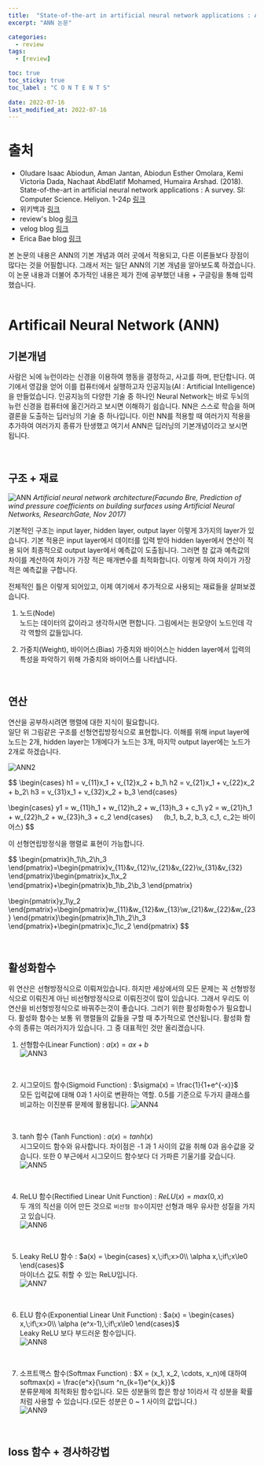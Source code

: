 ```yaml
---
title:  "State-of-the-art in artificial neural network applications : A survey"
excerpt: "ANN 논문"

categories:
  - review
tags:
  - [review]

toc: true
toc_sticky: true
toc_label : "C O N T E N T S"
 
date: 2022-07-16
last_modified_at: 2022-07-16
---  
```


# 출처
* Oludare Isaac Abiodun, Aman Jantan, Abiodun Esther Omolara, Kemi Victoria Dada, Nachaat AbdElatif Mohamed, Humaira Arshad. (2018). State-of-the-art in artificial neural network applications : A survey. SI: Computer Science. Heliyon. 1-24p
[링크](https://www.sciencedirect.com/science/article/pii/S2405844018332067)  
* 위키백과 [링크](https://ko.wikipedia.org/wiki/%ED%95%AD%EB%93%B1_%ED%95%A8%EC%88%98)
* review's blog [링크](https://reniew.github.io/12/)
* velog blog [링크](https://velog.io/@lighthouse97/%EA%B8%B0%EC%9A%B8%EA%B8%B0-%EC%86%8C%EC%8B%A4-%EB%AC%B8%EC%A0%9C%EC%99%80-ReLU-%ED%95%A8%EC%88%98)
* Erica Bae blog [링크](https://ericabae.medium.com/ml-softmax-%EC%86%8C%ED%94%84%ED%8A%B8%EB%A7%A5%EC%8A%A4-%ED%95%A8%EC%88%98-7a8c0362b2a3)


본 논문의 내용은 ANN의 기본 개념과 여러 곳에서 적용되고, 다른 이론들보다 장점이 많다는 것을 어필합니다. 그래서 저는 일단 ANN의 기본 개념을 알아보도록 하겠습니다.  
이 논문 내용과 더불어 추가적인 내용은 제가 전에 공부했던 내용 + 구글링을 통해 입력했습니다.
<br/><br/>

# Artificail Neural Network (ANN)
## 기본개념  
사람은 뇌에 뉴런이라는 신경을 이용하여 행동을 결정하고, 사고를 하며, 판단합니다. 여기에서 영감을 얻어 이를 컴퓨터에서 실행하고자 인공지능(AI : Artificial Intelligence)을 만들었습니다. 인공지능의 다양한 기술 중 하나인 Neural Network는 바로 두뇌의 뉴런 신경을 컴퓨터에 옮긴거라고 보시면 이해하기 쉽습니다. NN은 스스로 학습을 하며 결론을 도출하는 딥러닝의 기술 중 하나입니다. 이런 NN를 적용할 때 여러가지 적용을 추가하여 여러가지 종류가 탄생했고 여기서 ANN은 딥러닝의 기본개념이라고 보시면 됩니다.  

<br/>

## 구조 + 재료 
![ANN](https://user-images.githubusercontent.com/60602671/180800538-15f60b1d-505b-476e-a9e4-a58aefa6a1e6.png)
<cite>Artificial neural network architecture(Facundo Bre, Prediction of wind pressure coefficients on building surfaces using Artificial Neural Networks, ResearchGate, Nov 2017)</cite>   

기본적인 구조는 input layer, hidden layer, output layer 이렇게 3가지의 layer가 있습니다. 기본 적용은 input layer에서 데이터를 입력 받아 hidden layer에서 연산이 적용 되어 최종적으로 output layer에서 예측값이 도출됩니다. 그러면 참 값과 예측값의 차이를 계산하여 차이가 가장 적은 매개변수를 최적화합니다. 이렇게 하여 차이가 가장 적은 예측값을 구합니다.  

전체적인 틀은 이렇게 되어있고, 이제 여기에서 추가적으로 사용되는 재료들을 살펴보겠습니다.  
1. 노드(Node)  
노드는 데이터의 값이라고 생각하시면 편합니다. 그림에서는 원모양이 노드인데 각각 역할의 값들입니다.  

2. 가중치(Weight), 바이어스(Bias)
가중치와 바이어스는 hidden layer에서 입력의 특성을 파악하기 위해 가중치와 바이어스를 나타냅니다.

<br/>

## 연산   
연산을 공부하시려면 행렬에 대한 지식이 필요합니다.  
일단 위 그림같은 구조를 선형연립방정식으로 표현합니다. 이해를 위해 input layer에 노드는 2개, hidden layer는 1개에다가 노드는 3개, 마지막 output layer에는 노드가 2개로 하겠습니다.  

![ANN2](https://user-images.githubusercontent.com/60602671/180828408-030dbdc4-593b-4d16-8f0e-8cb1d29175ca.PNG)  

$$
\begin{cases}
h1 = v_{11}x_1 + v_{12}x_2 + b_1\\
h2 = v_{21}x_1 + v_{22}x_2 + b_2\\
h3 = v_{31}x_1 + v_{32}x_2 + b_3
\end{cases} 　　

\begin{cases}
y1 = w_{11}h_1 + w_{12}h_2 + w_{13}h_3 + c_1\\
y2 = w_{21}h_1 + w_{22}h_2 + w_{23}h_3 + c_2
\end{cases} 　 (b_1, b_2, b_3, c_1, c_2는 바이어스)
$$

이 선형연립방정식을 행렬로 표현이 가능합니다.  

$$
\begin{pmatrix}h_1\\h_2\\h_3 \end{pmatrix}=\begin{pmatrix}v_{11}&v_{12}\\v_{21}&v_{22}\\v_{31}&v_{32} \end{pmatrix}\begin{pmatrix}x_1\\x_2 \end{pmatrix}+\begin{pmatrix}b_1\\b_2\\b_3 \end{pmatrix} 　　

\begin{pmatrix}y_1\\y_2 \end{pmatrix}=\begin{pmatrix}w_{11}&w_{12}&w_{13}\\w_{21}&w_{22}&w_{23} \end{pmatrix}\begin{pmatrix}h_1\\h_2\\h_3 \end{pmatrix}+\begin{pmatrix}c_1\\c_2 \end{pmatrix}
$$

<br/>

## 활성화함수
위 연산은 선형방정식으로 이뤄져있습니다. 하지만 세상에서의 모든 문제는 꼭 선형방정식으로 이뤄진게 아닌 비선형방정식으로 이뤄진것이 많이 있습니다. 그래서 우리도 이 연산을 비선형방정식으로 바꿔주는것이 좋습니다. 그러기 위한 활성화함수가 필요합니다. 활성화 함수는 보통 위 행렬들의 값들을 구할 때 추가적으로 연산됩니다.
활성화 함수의 종류는 여러가지가 있습니다. 그 중 대표적인 것만 올리겠습니다.   

1. 선형함수(Linear Function) : $a(x) = ax + b$  
![ANN3](https://user-images.githubusercontent.com/60602671/180851098-49805e59-d28d-473c-904c-4b9db1f67434.png)
<br/>

2. 시그모이드 함수(Sigmoid Function) : $\sigma(x) = \frac{1}{1+e^{-x}}$  
모든 입력값에 대해 0과 1 사이로 변환하는 역할. 0.5를 기준으로 두가지 클래스를 비교하는 이진분류 문제에 활용됩니다.
![ANN4](https://user-images.githubusercontent.com/60602671/180856415-3121d0d5-9fcc-4dc6-aa6e-d674fa83b0d3.png)
<br/>

3. tanh 함수 (Tanh Function) : $a(x) = tanh(x)$  
시그모이드 함수와 유사합니다. 차이점은 -1 과 1 사이의 값을 취해 0과 음수값을 갖습니다. 또한 0 부근에서 시그모이드 함수보다 더 가파른 기울기를 갖습니다.  
![ANN5](https://user-images.githubusercontent.com/60602671/180856827-57832f23-9cab-4b4c-91cd-212af74e476c.png)  
<br/>

4. ReLU 함수(Rectified Linear Unit Function) : $ReLU(x) = max(0, x)$  
두 개의 직선을 이어 만든 것으로 `비선형 함수`이지만 선형과 매우 유사한 성질을 가지고 있습니다.  
![ANN6](https://user-images.githubusercontent.com/60602671/180857583-c93c20a3-0547-46c5-aba8-783f526d3023.png) 
<br/>

5. Leaky ReLU 함수 : $a(x) = \begin{cases}
x,\;if\;x>0\\
\alpha x,\;if\;x\le0
\end{cases}$  
마이너스 값도 취할 수 있는 ReLU입니다.  
![ANN7](https://user-images.githubusercontent.com/60602671/180858241-5422123e-57d7-47c7-81fe-0a77b2b913b1.png)
<br/>

6. ELU 함수(Exponential Linear Unit Function) : $a(x) = \begin{cases}
x,\;if\;x>0\\
\alpha (e^x-1),\;if\;x\le0
\end{cases}$  
Leaky ReLU 보다 부드러운 함수입니다.  
![ANN8](https://user-images.githubusercontent.com/60602671/180858780-ced098dc-59d7-4a14-be9a-5dc9a5f0729c.png)  
<br/>

7. 소프트맥스 함수(Softmax Function) : $X = (x_1, x_2, \cdots, x_n)에 대하여 softmax(x) = \frac{e^x}{\sum ^n_{k=1}e^{x_k}}$  
분류문제에 최적화된 함수입니다. 모든 성분들의 합은 항상 1이라서 각 성분을 확률처럼 사용할 수 있습니다.(모든 성분은 0 ~ 1 사이의 값입니다.)  
![ANN9](https://user-images.githubusercontent.com/60602671/180860284-2b674f91-9775-4e65-aa42-cf4aaa8d4e01.png)

<br/>

## loss 함수 + 경사하강법 
